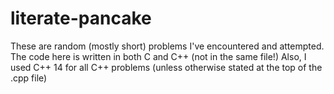 # **literate-pancake**
These are random (mostly short) problems I've encountered and attempted.
The code here is written in both C and C++ (not in the same file!)
Also, I used C++ 14 for all C++ problems (unless otherwise stated at the top of the .cpp file)
